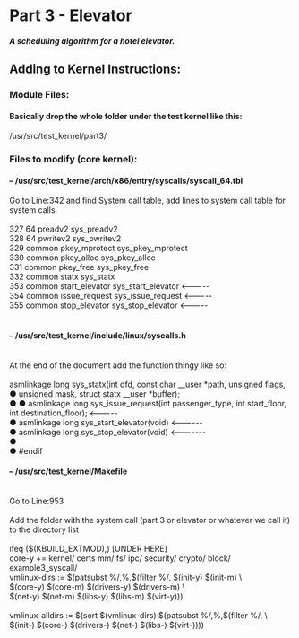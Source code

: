 # Part 3 - Elevator
 
##### A scheduling algorithm for a hotel elevator.
 
 
 
## Adding to Kernel Instructions:
 
### Module Files:
#### Basically drop the whole folder under the test kernel like this:
/usr/src/test_kernel/part3/ <br />
 
### Files to modify (core kernel):
#### – /usr/src/test_kernel/arch/x86/entry/syscalls/syscall_64.tbl 
 
Go to Line:342 and find System call table, add lines to system call table for system calls. <br />
 <br />
327 64 preadv2 sys_preadv2 <br />
328 64 pwritev2 sys_pwritev2 <br />
329 common pkey_mprotect sys_pkey_mprotect <br />
330 common pkey_alloc sys_pkey_alloc <br />
331 common pkey_free sys_pkey_free <br />
332 common statx sys_statx <br />
353 common start_elevator sys_start_elevator  <----- <br />
354 common issue_request sys_issue_request <----- <br />
355 common stop_elevator sys_stop_elevator <----- <br />
 <br />
#### – /usr/src/test_kernel/include/linux/syscalls.h 
 <br />
At the end of the document add the function thingy like so: <br />
 <br />
 asmlinkage long sys_statx(int dfd, const char __user *path, unsigned flags, <br />
● unsigned mask, struct statx __user *buffer); <br />
●
● asmlinkage long sys_issue_request(int passenger_type, int start_floor, int destination_floor); <----- <br />
● asmlinkage long sys_start_elevator(void) <------ <br />
● asmlinkage long sys_stop_elevator(void) <------- <br />
● <br />
● #endif <br />

#### – /usr/src/test_kernel/Makefile
<br />
Go to Line:953 <br />
 <br />
Add the folder with the system call (part 3 or elevator or whatever we call it) to the directory list <br />
 <br />
ifeq ($(KBUILD_EXTMOD),)                                          [UNDER HERE] <br />
 core-y += kernel/ certs mm/ fs/ ipc/ security/ crypto/ block/ example3_syscall/ 
 <br />
 vmlinux-dirs := $(patsubst %/,%,$(filter %/, $(init-y) $(init-m) \ <br />
 $(core-y) $(core-m) $(drivers-y) $(drivers-m) \ <br />
$(net-y) $(net-m) $(libs-y) $(libs-m) $(virt-y))) <br />
 <br />
vmlinux-alldirs := $(sort $(vmlinux-dirs) $(patsubst %/,%,$(filter %/, \ <br />
$(init-) $(core-) $(drivers-) $(net-) $(libs-) $(virt-))))  <br />
 
<br />
